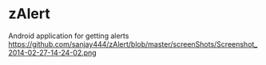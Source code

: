 zAlert
======

Android application for getting alerts 
https://github.com/sanjay444/zAlert/blob/master/screenShots/Screenshot_2014-02-27-14-24-02.png
